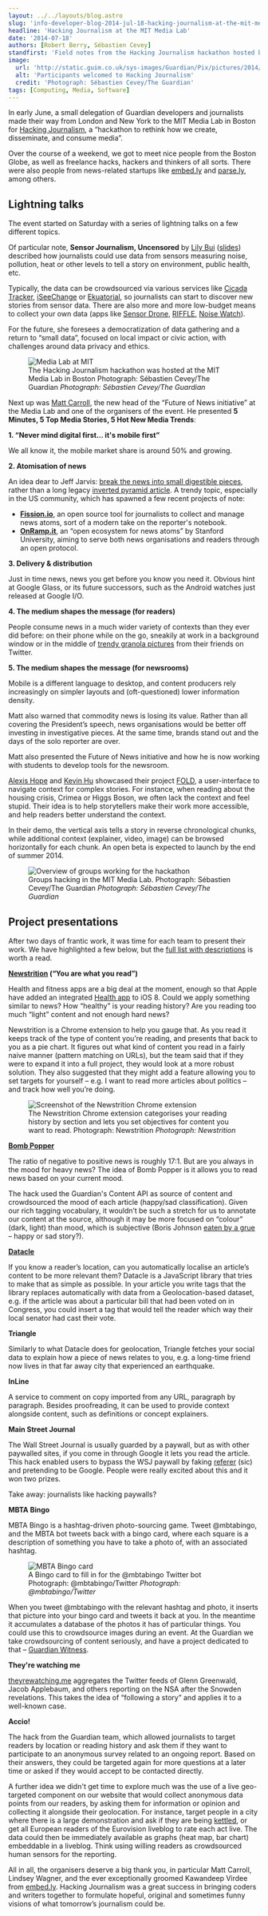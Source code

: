 ```yaml
---
layout: ../../layouts/blog.astro
slug: 'info-developer-blog-2014-jul-18-hacking-journalism-at-the-mit-media-lab'
headline: 'Hacking Journalism at the MIT Media Lab'
date: '2014-07-18'
authors: [Robert Berry, Sébastien Cevey]
standfirst: 'Field notes from the Hacking Journalism hackathon hosted by the MIT Media Lab, a weekend full of innovative ideas around the future of journalism'
image:
  url: 'http://static.guim.co.uk/sys-images/Guardian/Pix/pictures/2014/7/17/1405611614322/78b287c3-0de5-4461-a456-989ebe65adb8-2060x1236.jpeg'
  alt: 'Participants welcomed to Hacking Journalism'
  credit: 'Photograph: Sébastien Cevey/The Guardian'
tags: [Computing, Media, Software]
---
```


In early June, a small delegation of Guardian developers and journalists made their way from London and New York to the MIT Media Lab in Boston for [Hacking Journalism](http://hackingjournalism.com/), a “hackathon to rethink how we create, disseminate, and consume media”.

Over the course of a weekend, we got to meet nice people from the Boston Globe, as well as freelance hacks, hackers and thinkers of all sorts. There were also people from news-related startups like [embed.ly](http://embed.ly/) and [parse.ly](http://parse.ly/), among others.

Lightning talks
---------------

The event started on Saturday with a series of lightning talks on a few different topics.

Of particular note, **Sensor Journalism, Uncensored** by [Lily Bui](https://twitter.com/dangerbui) ([slides](https://docs.google.com/presentation/d/1IuQYvQ3biwxrLwU45zcyA5bq2SfW1D_qGFtNKPkjmbk/edit)) described how journalists could use data from sensors measuring noise, pollution, heat or other levels to tell a story on environment, public health, etc.

Typically, the data can be crowdsourced via various services like [Cicada Tracker](http://project.wnyc.org/cicadas/), [iSeeChange](http://thealmanac.org/) or [Ekuatorial](http://ekuatorial.com/), so journalists can start to discover new stories from sensor data. There are also more and more low-budget means to collect your own data (apps like [Sensor Drone](http://sensorcon.com/sensordrone/), [RIFFLE](http://publiclab.org/wiki/riffle), [Noise Watch](https://play.google.com/store/apps/details?id=com.tsystems.humanSensor)).

For the future, she foresees a democratization of data gathering and a return to “small data”, focused on local impact or civic action, with challenges around data privacy and ethics.


   <figure>
   <img alt="Media Lab at MIT" src="https://i.guim.co.uk/img/static/sys-images/Guardian/Pix/pictures/2014/7/10/1405012096302/fbe4e720-9fbc-4c17-8b6d-a5bb2b8583c5-2060x1418.jpeg?width=620&quality=45&auto=format&fit=max&dpr=2&s=fa59ced21d67adac6de1b1832e466de9" loading="lazy" />
   <figcaption>
     The Hacking Journalism hackathon was hosted at the MIT Media Lab in Boston Photograph: Sébastien Cevey/The Guardian
    <i>Photograph: Sébastien Cevey/The Guardian</i>
    </figcaption>
    </figure>

Next up was [Matt Carroll](https://twitter.com/MattAtMIT), the new head of the “Future of News initiative” at the Media Lab and one of the organisers of the event. He presented **5 Minutes, 5 Top Media Stories, 5 Hot New Media Trends**:

**1\. “Never mind digital first... it's mobile first”**

We all know it, the mobile market share is around 50% and growing.

**2\. Atomisation of news**

An idea dear to Jeff Jarvis: [break the news into small digestible pieces](https://www.theguardian.com/media/2008/oct/27/digitalmedia), rather than a long legacy [inverted pyramid article](http://en.wikipedia.org/wiki/Inverted_pyramid). A trendy topic, especially in the US community, which has spawned a few recent projects of note:

*   **[Fission.io](http://fission.io/)**, an open source tool for journalists to collect and manage news atoms, sort of a modern take on the reporter's notebook.
*   **[OnRamp.it](http://onramp.it/)**, an “open ecosystem for news atoms” by Stanford University, aiming to serve both news organisations and readers through an open protocol.

**3\. Delivery & distribution**

Just in time news, news you get before you know you need it. Obvious hint at Google Glass, or its future successors, such as the Android watches just released at Google I/O.

**4\. The medium shapes the message (for readers)**

People consume news in a much wider variety of contexts than they ever did before: on their phone while on the go, sneakily at work in a background window or in the middle of [trendy granola pictures](http://iconosquare.com/tag/granola) from their friends on Twitter.

**5\. The medium shapes the message (for newsrooms)**

Mobile is a different language to desktop, and content producers rely increasingly on simpler layouts and (oft-questioned) lower information density.

Matt also warned that commodity news is losing its value. Rather than all covering the President’s speech, news organisations would be better off investing in investigative pieces. At the same time, brands stand out and the days of the solo reporter are over.

Matt also presented the Future of News initiative and how he is now working with students to develop tools for the newsroom.

[Alexis Hope](https://twitter.com/alexishope) and [Kevin Hu](https://twitter.com/KevinZengHu) showcased their project [FOLD](http://fold.media.mit.edu/), a user-interface to navigate context for complex stories. For instance, when reading about the housing crisis, Crimea or Higgs Boson, we often lack the context and feel stupid. Their idea is to help storytellers make their work more accessible, and help readers better understand the context.

In their demo, the vertical axis tells a story in reverse chronological chunks, while additional context (explainer, video, image) can be browsed horizontally for each chunk. An open beta is expected to launch by the end of summer 2014.


   <figure>
   <img alt="Overview of groups working for the hackathon" src="https://i.guim.co.uk/img/static/sys-images/Guardian/Pix/pictures/2014/7/17/1405611466553/13bb4eec-2923-4014-84b1-faec9dd7c31b-2060x1236.jpeg?width=620&quality=45&auto=format&fit=max&dpr=2&s=73c8ca919e498d24d132ba2b28537c51" loading="lazy" />
   <figcaption>
     Groups hacking in the MIT Media Lab. Photograph: Sébastien Cevey/The Guardian
    <i>Photograph: Sébastien Cevey/The Guardian</i>
    </figcaption>
    </figure>

Project presentations
---------------------

After two days of frantic work, it was time for each team to present their work. We have highlighted a few below, but the [full list with descriptions](http://hackingjournalism.challengepost.com/submissions) is worth a read.

**[Newstrition](http://newstrition.github.io/newstrition) (“You are what you read”)**

Health and fitness apps are a big deal at the moment, enough so that Apple have added an integrated [Health app](http://www.apple.com/uk/ios/ios8/health/) to iOS 8. Could we apply something similar to news? How “healthy” is your reading history? Are you reading too much “light” content and not enough hard news?

Newstrition is a Chrome extension to help you gauge that. As you read it keeps track of the type of content you’re reading, and presents that back to you as a pie chart. It figures out what kind of content you read in a fairly naive manner (pattern matching on URLs), but the team said that if they were to expand it into a full project, they would look at a more robust solution. They also suggested that they might add a feature allowing you to set targets for yourself – e.g. I want to read more articles about politics – and track how well you’re doing.


   <figure>
   <img alt="Screenshot of the Newstrition Chrome extension" src="https://i.guim.co.uk/img/static/sys-images/Guardian/Pix/pictures/2014/7/11/1405094709692/50d157b7-75b7-4572-8050-35e25be336f1-540x372.png?width=620&quality=45&auto=format&fit=max&dpr=2&s=7200ad13956085ce2ecf958f74930313" loading="lazy" />
   <figcaption>
     The Newstrition Chrome extension categorises your reading history by section and lets you set objectives for content you want to read. Photograph: Newstrition
    <i>Photograph: Newstrition</i>
    </figcaption>
    </figure>

**[Bomb Popper](http://moodsies.herokuapp.com/)**

The ratio of negative to positive news is roughly 17:1. But are you always in the mood for heavy news? The idea of Bomb Popper is it allows you to read news based on your current mood.

The hack used the Guardian's Content API as source of content and crowdsourced the mood of each article (happy/sad classification). Given our rich tagging vocabulary, it wouldn’t be such a stretch for us to annotate our content at the source, although it may be more focused on “colour” (dark, light) than mood, which is subjective (Boris Johnson [eaten by a grue](http://en.wikipedia.org/wiki/Grue_\(monster\)#In_popular_culture) – happy or sad story?).

**[Datacle](http://galant.github.io/datacle/)**

If you know a reader’s location, can you automatically localise an article’s content to be more relevant them? Datacle is a JavaScript library that tries to make that as simple as possible. In your article you write tags that the library replaces automatically with data from a Geolocation-based dataset, e.g. if the article was about a particular bill that had been voted on in Congress, you could insert a tag that would tell the reader which way their local senator had cast their vote.

**Triangle**

Similarly to what Datacle does for geolocation, Triangle fetches your social data to explain how a piece of news relates to you, e.g. a long-time friend now lives in that far away city that experienced an earthquake.

**InLine**

A service to comment on copy imported from any URL, paragraph by paragraph. Besides proofreading, it can be used to provide context alongside content, such as definitions or concept explainers.

**Main Street Journal**

The Wall Street Journal is usually guarded by a paywall, but as with other paywalled sites, if you come in through Google it lets you read the article. This hack enabled users to bypass the WSJ paywall by faking [referer](http://en.wikipedia.org/wiki/HTTP_referer) (sic) and pretending to be Google. People were really excited about this and it won two prizes.

Take away: journalists like hacking paywalls?

**MBTA Bingo**

MBTA Bingo is a hashtag-driven photo-sourcing game. Tweet @mbtabingo, and the MBTA bot tweets back with a bingo card, where each square is a description of something you have to take a photo of, with an associated hashtag.


   <figure>
   <img alt="MBTA Bingo card " src="https://i.guim.co.uk/img/static/sys-images/Guardian/Pix/pictures/2014/7/9/1404925948772/c7e859db-aac4-402d-ad26-ee82e17eaa78-569x660.png?width=620&quality=45&auto=format&fit=max&dpr=2&s=c2a521c4ab4446f3f4853718bc2201e1" loading="lazy" />
   <figcaption>
     A Bingo card to fill in for the @mbtabingo Twitter bot Photograph: @mbtabingo/Twitter
    <i>Photograph: @mbtabingo/Twitter</i>
    </figcaption>
    </figure>

When you tweet @mbtabingo with the relevant hashtag and photo, it inserts that picture into your bingo card and tweets it back at you. In the meantime it accumulates a database of the photos it has of particular things. You could use this to crowdsource images during an event. At the Guardian we take crowdsourcing of content seriously, and have a project dedicated to that – [Guardian Witness](https://witness.theguardian.com/).

**They're watching me**

[theyrewatching.me](http://theyrewatching.me/) aggregates the Twitter feeds of Glenn Greenwald, Jacob Applebaum, and others reporting on the NSA after the Snowden revelations. This takes the idea of “following a story” and applies it to a well-known case.

**Accio!**

The hack from the Guardian team, which allowed journalists to target readers by location or reading history and ask them if they want to participate to an anonymous survey related to an ongoing report. Based on their answers, they could be targeted again for more questions at a later time or asked if they would accept to be contacted directly.

A further idea we didn't get time to explore much was the use of a live geo-targeted component on our website that would collect anonymous data points from our readers, by asking them for information or opinion and collecting it alongside their geolocation. For instance, target people in a city where there is a large demonstration and ask if they are being [kettled](http://en.wikipedia.org/wiki/Kettling), or get all European readers of the Eurovision liveblog to rate each act live. The data could then be immediately available as graphs (heat map, bar chart) embeddable in a liveblog. Think using willing readers as crowdsourced human sensors for the reporting.

All in all, the organisers deserve a big thank you, in particular Matt Carroll, Lindsey Wagner, and the ever exceptionally groomed Kawandeep Virdee from [embed.ly](http://embed.ly/). Hacking Journalism was a great success in bringing coders and writers together to formulate hopeful, original and sometimes funny visions of what tomorrow’s journalism could be.
